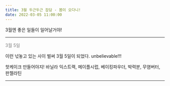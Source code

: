 ```yaml
---
title: 3월 두근두근 잡담 - 봄이 오다니!
date: 2022-03-05 11:00:00
---
```


3월엔 좋은 일들이 일어날거야!

---

<font color="gray">3월 5일</font>

이런 넋놓고 있는 사이 벌써 3월 5일이 되었다.
unbelievable!!!

핫케이크 만들어야지!
바닐라 익스트랙, 메이플시럽, 베이킹파우더, 박력분, 무염버터, 판젤라틴

---
